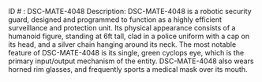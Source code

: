 ID # : DSC-MATE-4048
Description: DSC-MATE-4048 is a robotic security guard, designed and programmed to function as a highly efficient surveillance and protection unit. Its physical appearance consists of a humanoid figure, standing at 6ft tall, clad in a police uniform with a cap on its head, and a silver chain hanging around its neck. The most notable feature of DSC-MATE-4048 is its single, green cyclops eye, which is the primary input/output mechanism of the entity. DSC-MATE-4048 also wears horned rim glasses, and frequently sports a medical mask over its mouth.